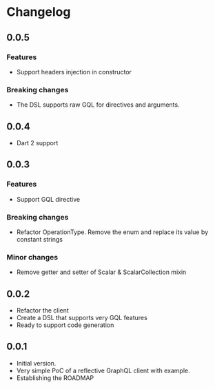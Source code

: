 # Changelog

## 0.0.5

### Features
- Support headers injection in constructor

### Breaking changes
- The DSL supports raw GQL for directives and arguments.

## 0.0.4
- Dart 2 support

## 0.0.3

### Features
- Support GQL directive

### Breaking changes
- Refactor OperationType. Remove the enum and replace its value by constant strings

### Minor changes
- Remove getter and setter of Scalar & ScalarCollection mixin

## 0.0.2

- Refactor the client
- Create a DSL that supports very GQL features
- Ready to support code generation

## 0.0.1

- Initial version.
- Very simple PoC of a reflective GraphQL client with example.
- Establishing the ROADMAP
